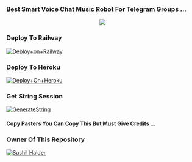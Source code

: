 ### Best Smart Voice Chat Music Robot For Telegram Groups ...


<p align="center"><a href="https://t.me/ALLF_BAN"><img src="https://te.legra.ph/file/278a936b7f3dc594aba91.jpg"></a></p>




### Deploy To Railway

[![Deploy+on+Railway](https://railway.app/button.svg)](https://railway.app/new/template?template=https://github.com/MrAdityaXD/AdityaPlayer&envs=API_ID,API_HASH,BOT_TOKEN,STRING_SESSION)


### Deploy To Heroku

[![Deploy+On+Heroku](https://www.herokucdn.com/deploy/button.svg)](https://heroku.com/deploy?template=https://github.com/AdityaCheats/AdityaPlayer)



### Get String Session

[![GenerateString](https://img.shields.io/badge/repl.it-generateString-yellowgreen)](https://replit.com/@AdityaHalder/StringSession)



#### Copy Pasters You Can Copy This But Must Give Credits ...

### Owner Of This Repository
[![Sushil Halder](https://te.legra.ph/file/85954f386aa7195ef3dc4.jpg)](https://t.me/ALLF_BAN)
